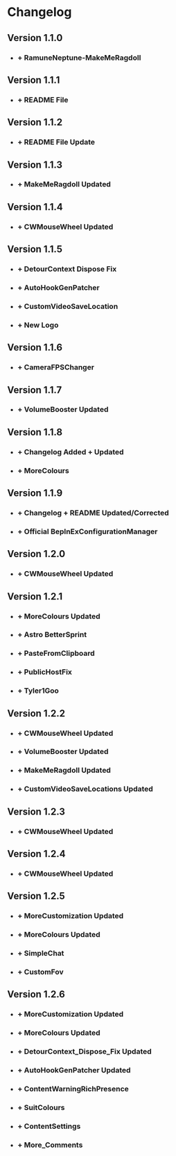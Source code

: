 # Changelog
 ## Version 1.1.0
* ### + RamuneNeptune-MakeMeRagdoll
 ## Version 1.1.1
* ### + README File
 ## Version 1.1.2
* ### + README File Update
 ## Version 1.1.3
* ### + MakeMeRagdoll Updated
 ## Version 1.1.4
* ### + CWMouseWheel Updated
 ## Version 1.1.5
* ### + DetourContext Dispose Fix
* ### + AutoHookGenPatcher
* ### + CustomVideoSaveLocation
* ### + New Logo
 ## Version 1.1.6
* ### + CameraFPSChanger
 ## Version 1.1.7
* ### + VolumeBooster Updated
 ## Version 1.1.8
* ### + Changelog Added + Updated
* ### + MoreColours
 ## Version 1.1.9
* ### + Changelog + README Updated/Corrected
* ### + Official BepInExConfigurationManager
 ## Version 1.2.0
* ### + CWMouseWheel Updated
 ## Version 1.2.1
* ### + MoreColours Updated
* ### + Astro BetterSprint
* ### + PasteFromClipboard
* ### + PublicHostFix
* ### + Tyler1Goo
 ## Version 1.2.2
* ### + CWMouseWheel Updated
* ### + VolumeBooster Updated
* ### + MakeMeRagdoll Updated  
* ### + CustomVideoSaveLocations Updated
 ## Version 1.2.3
* ### + CWMouseWheel Updated
 ## Version 1.2.4
* ### + CWMouseWheel Updated
 ## Version 1.2.5
* ### + MoreCustomization Updated
* ### + MoreColours Updated
* ### + SimpleChat
* ### + CustomFov
 ## Version 1.2.6
* ### + MoreCustomization Updated
* ### + MoreColours Updated
* ### + DetourContext_Dispose_Fix Updated
* ### + AutoHookGenPatcher Updated
* ### + ContentWarningRichPresence
* ### + SuitColours
* ### + ContentSettings
* ### + More_Comments